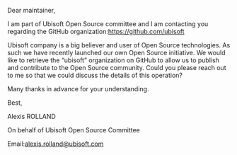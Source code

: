 Dear maintainer,
 
I am part of Ubisoft Open Source committee and I am contacting you regarding the GitHub organization:https://github.com/ubisoft

Ubisoft company is a big believer and user of Open Source technologies. As such we have recently launched our own Open Source initiative. We would like to retrieve the “ubisoft” organization on GitHub to allow us to publish and contribute to the Open Source community. Could you please reach out to me so that we could discuss the details of this operation?

Many thanks in advance for your understanding.


Best,


Alexis ROLLAND

On behalf of Ubisoft Open Source Committee

Email:alexis.rolland@ubisoft.com
